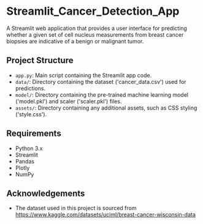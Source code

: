 # Streamlit_Cancer_Detection_App
A Streamlit web application that provides a user interface for predicting whether a given set of cell nucleus measurements from breast cancer biopsies are indicative of a benign or malignant tumor.
## Project Structure

- `app.py`: Main script containing the Streamlit app code.
- `data/`: Directory containing the dataset ('cancer_data.csv') used for predictions.
- `model/`: Directory containing the pre-trained machine learning model ('model.pkl') and scaler ('scaler.pkl') files.
- `assets/`: Directory containing any additional assets, such as CSS styling ('style.css').

## Requirements

- Python 3.x
- Streamlit
- Pandas
- Plotly
- NumPy


## Acknowledgements

- The dataset used in this project is sourced from https://www.kaggle.com/datasets/uciml/breast-cancer-wisconsin-data
